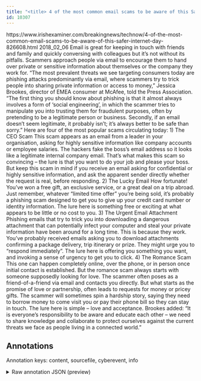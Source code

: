 ```yaml
---
title: "<title> 4 of the most common email scams to be aware of this Safer Internet Day </title>"
id: 10307
---
```


<title> 4 of the most common email scams to be aware of this Safer Internet Day </title>
<source> https://www.irishexaminer.com/breakingnews/technow/4-of-the-most-common-email-scams-to-be-aware-of-this-safer-internet-day-826608.html </source>
<date> 2018_02_06 </date>
<text>
Email is great for keeping in touch with friends and family and quickly conversing with colleagues but it’s not without its pitfalls.
Scammers approach people via email to encourage them to hand over private or sensitive information about themselves or the company they work for.
“The most prevalent threats we see targeting consumers today are phishing attacks predominantly via email, where scammers try to trick people into sharing private information or access to money,” Jessica Brookes, director of EMEA consumer at McAfee, told the Press Association.
“The first thing you should know about phishing is that it almost always involves a form of ‘social engineering’, in which the scammer tries to manipulate you into trusting them for fraudulent purposes, often by pretending to be a legitimate person or business. Secondly, if an email doesn’t seem legitimate, it probably isn’t; it’s always better to be safe than sorry.”
Here are four of the most popular scams circulating today:
1) The CEO Scam 
This scam appears as an email from a leader in your organisation, asking for highly sensitive information like company accounts or employee salaries. The hackers fake the boss’s email address so it looks like a legitimate internal company email.
That’s what makes this scam so convincing – the lure is that you want to do your job and please your boss. But keep this scam in mind if you receive an email asking for confidential or highly sensitive information, and ask the apparent sender directly whether the request is real, before responding.
2) The Lucky Email
How fortunate! You’ve won a free gift, an exclusive service, or a great deal on a trip abroad. Just remember, whatever “limited time offer” you’re being sold, it’s probably a phishing scam designed to get you to give up your credit card number or identity information. The lure here is something free or exciting at what appears to be little or no cost to you.
3) The Urgent Email Attachment
Phishing emails that try to trick you into downloading a dangerous attachment that can potentially infect your computer and steal your private information have been around for a long time. This is because they work.
You’ve probably received emails asking you to download attachments confirming a package delivery, trip itinerary or prize. They might urge you to “respond immediately”. The lure here is offering you something you want, and invoking a sense of urgency to get you to click.
4) The Romance Scam
This one can happen completely online, over the phone, or in person once initial contact is established. But the romance scam always starts with someone supposedly looking for love. The scammer often poses as a friend-of-a-friend via email and contacts you directly.
But what starts as the promise of love or partnership, often leads to requests for money or pricey gifts.
The scammer will sometimes spin a hardship story, saying they need to borrow money to come visit you or pay their phone bill so they can stay in touch. The lure here is simple – love and acceptance.
Brookes added: “It is everyone’s responsibility to be aware and educate each other – we need to share knowledge and collaborate to protect ourselves against the current threats we face as people living in a connected world.”   
</text>



## Annotations

Annotation keys: content, sourcefile, cyberevent, info

<details>
<summary>Raw annotation JSON (preview)</summary>

```json
{
  "content": "Email is great for keeping in touch with friends and family and quickly conversing with colleagues but it\u2019s not without its pitfalls. Scammers approach people via email to encourage them to hand over private or sensitive information about themselves or the company they work for. \u201cThe most prevalent threats we see targeting consumers today are phishing attacks predominantly via email, where scammers try to trick people into sharing private information or access to money,\u201d Jessica Brookes, director of EMEA consumer at McAfee, told the Press Association. \u201cThe first thing you should know about phishing is that it almost always involves a form of \u2018social engineering\u2019, in which the scammer tries to manipulate you into trusting them for fraudulent purposes, often by pretending to be a legitimate person or business. Secondly, if an email doesn\u2019t seem legitimate, it probably isn\u2019t; it\u2019s always better to be safe than sorry.\u201d Here are four of the most popular scams circulating today: 1) The CEO Scam  This scam appears as an email from a leader in your organisation, asking for highly sensitive information like company accounts or employee salaries. The hackers fake the boss\u2019s email address so it looks like a legitimate internal company email. That\u2019s what makes this scam so convincing \u2013 the lure is that you want to do your job and please your boss. But keep this scam in mind if you receive an email asking for confidential or highly sensitive information, and ask the apparent sender directly whether the request is real, before responding. 2) The Lucky Email How fortunate! You\u2019ve won a free gift, an exclusive service, or a great deal on a trip abroad. Just remember, whatever \u201climited time offer\u201d you\u2019re being sold, it\u2019s probably a phishing scam designed to get you to give up your credit card number or identity information. The lure here is something free or exciting at what appears to be little or no cost to you. 3) The Urgent Email Attachment Phishing emails that try to trick you into downloading a dangerous attachment that can potentially infect your computer and steal your private information have been around for a long time. This is because they work. You\u2019ve probably received emails asking you to download attachments confirming a package delivery, trip itinerary or prize. They might urge you to \u201crespond immediately\u201d. The lure here is offering you something you want, and invoking a sense of urgency to get you to click. 4) The Romance Scam This one can happen completely online, over the phone, or in person once initial contact is established. But the romance scam always starts with someone supposedly looking for love. The scammer often poses as a friend-of-a-friend via email and contacts you directly. But what starts as the promise of love or partnership, often leads to requests for money or pricey gifts. The scammer will sometimes spin a hardship story, saying they need to borrow money to come visit you or pay their phone bill so they can stay in touch. The lure here is simple \u2013 love and acceptance. Brookes added: \u201cIt is everyone\u2019s responsibility to be aware and educate each other \u2013 we need to share knowledge and collaborate to protect ourselves against the current threats we face as people living in a connected world.\u201d   ",
  "sourcefile": "10307.txt",
  "cyberevent": {
    "hopper": [
      {
        "index": 0,
        "relation": "Same",
        "events": [
          {
            "index": "E5",
            "type": "Attack",
            "realis": "Generic",
            "nugget": {
              "startOffset": 702,
              "index": "T15",
              "endOffset": 712,
              "text": "manipulate"
            },
            "argument": [
              {
                "index": "T14",
                "text": "the scammer",
                "endOffset": 692,
                "role": 
```
</details>
